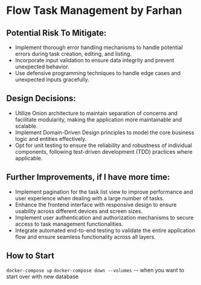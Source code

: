 # Flow Task Management by Farhan

## Potential Risk To Mitigate:

- Implement thorough error handling mechanisms to handle potential errors during task creation, editing, and listing.
- Incorporate input validation to ensure data integrity and prevent unexpected behavior.
- Use defensive programming techniques to handle edge cases and unexpected inputs gracefully.

## Design Decisions:

- Utilize Onion architecture to maintain separation of concerns and facilitate modularity, making the application more maintainable and scalable.
- Implement Domain-Driven Design principles to model the core business logic and entities effectively.
- Opt for unit testing to ensure the reliability and robustness of individual components, following test-driven development (TDD) practices where applicable.

## Further Improvements, if I have more time:

- Implement pagination for the task list view to improve performance and user experience when dealing with a large number of tasks.
- Enhance the frontend interface with responsive design to ensure usability across different devices and screen sizes.
- Implement user authentication and authorization mechanisms to secure access to task management functionalities.
- Integrate automated end-to-end testing to validate the entire application flow and ensure seamless functionality across all layers.

## How to Start

`docker-compose up`
`docker-compose down --volumes` -- when you want to start over with new database
